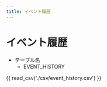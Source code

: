 ```yaml
---
title: イベント履歴
---
```


# イベント履歴

- テーブル名
    - EVENT_HISTORY

{{ read_csv('./csv/event_history.csv') }}